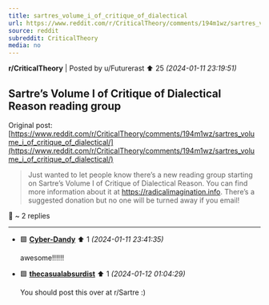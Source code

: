 ```yaml
---
title: sartres_volume_i_of_critique_of_dialectical
url: https://www.reddit.com/r/CriticalTheory/comments/194m1wz/sartres_volume_i_of_critique_of_dialectical/
source: reddit
subreddit: CriticalTheory
media: no
---
```

**r/CriticalTheory** | Posted by u/Futurerast ⬆️ 25 _(2024-01-11 23:19:51)_

## Sartre’s Volume I of Critique of Dialectical Reason reading group

Original post: [https://www.reddit.com/r/CriticalTheory/comments/194m1wz/sartres_volume_i_of_critique_of_dialectical/](https://www.reddit.com/r/CriticalTheory/comments/194m1wz/sartres_volume_i_of_critique_of_dialectical/)

> Just wanted to let people know there’s a new reading group starting on Sartre’s Volume I of Critique of Dialectical Reason. You can find more information about it at https://radicalimagination.info. There’s a suggested donation but no one will be turned away if you email!

💬 ~ 2 replies

---

* 🟩 **[Cyber-Dandy](https://www.reddit.com/user/Cyber-Dandy)** ⬆️ 1 _(2024-01-11 23:41:35)_

	awesome!!!!!!

* 🟩 **[thecasualabsurdist](https://www.reddit.com/user/thecasualabsurdist)** ⬆️ 1 _(2024-01-12 01:04:29)_

	You should post this over at r/Sartre :)


